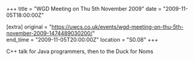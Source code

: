 +++
title = "WGD Meeting on Thu 5th November 2009"
date = "2009-11-05T18:00:00Z"

[extra]
original = "https://uwcs.co.uk/events/wgd-meeting-on-thu-5th-november-2009-1474489030200/"    
end_time = "2009-11-05T20:00:00Z"
location = "S0.08"
+++

C++ talk for Java programmers, then to the Duck for Noms

